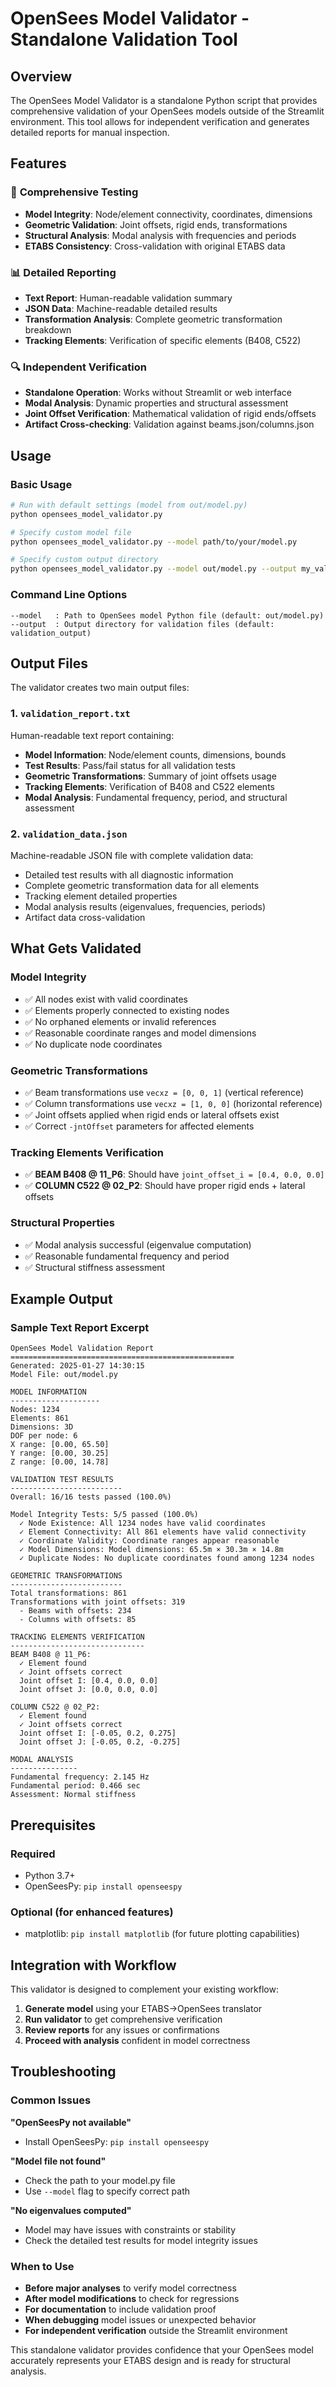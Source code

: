 # OpenSees Model Validator - Standalone Validation Tool

## Overview

The OpenSees Model Validator is a standalone Python script that provides comprehensive validation of your OpenSees models outside of the Streamlit environment. This tool allows for independent verification and generates detailed reports for manual inspection.

## Features

### 🧪 **Comprehensive Testing**
- **Model Integrity**: Node/element connectivity, coordinates, dimensions
- **Geometric Validation**: Joint offsets, rigid ends, transformations
- **Structural Analysis**: Modal analysis with frequencies and periods
- **ETABS Consistency**: Cross-validation with original ETABS data

### 📊 **Detailed Reporting**
- **Text Report**: Human-readable validation summary
- **JSON Data**: Machine-readable detailed results
- **Transformation Analysis**: Complete geometric transformation breakdown
- **Tracking Elements**: Verification of specific elements (B408, C522)

### 🔍 **Independent Verification**
- **Standalone Operation**: Works without Streamlit or web interface
- **Modal Analysis**: Dynamic properties and structural assessment
- **Joint Offset Verification**: Mathematical validation of rigid ends/offsets
- **Artifact Cross-checking**: Validation against beams.json/columns.json

## Usage

### Basic Usage
```bash
# Run with default settings (model from out/model.py)
python opensees_model_validator.py

# Specify custom model file
python opensees_model_validator.py --model path/to/your/model.py

# Specify custom output directory
python opensees_model_validator.py --model out/model.py --output my_validation
```

### Command Line Options
```
--model   : Path to OpenSees model Python file (default: out/model.py)
--output  : Output directory for validation files (default: validation_output)
```

## Output Files

The validator creates two main output files:

### 1. `validation_report.txt`
Human-readable text report containing:
- **Model Information**: Node/element counts, dimensions, bounds
- **Test Results**: Pass/fail status for all validation tests
- **Geometric Transformations**: Summary of joint offsets usage
- **Tracking Elements**: Verification of B408 and C522 elements
- **Modal Analysis**: Fundamental frequency, period, and structural assessment

### 2. `validation_data.json`
Machine-readable JSON file with complete validation data:
- Detailed test results with all diagnostic information
- Complete geometric transformation data for all elements
- Tracking element detailed properties
- Modal analysis results (eigenvalues, frequencies, periods)
- Artifact data cross-validation

## What Gets Validated

### Model Integrity
- ✅ All nodes exist with valid coordinates
- ✅ Elements properly connected to existing nodes
- ✅ No orphaned elements or invalid references
- ✅ Reasonable coordinate ranges and model dimensions
- ✅ No duplicate node coordinates

### Geometric Transformations
- ✅ Beam transformations use `vecxz = [0, 0, 1]` (vertical reference)
- ✅ Column transformations use `vecxz = [1, 0, 0]` (horizontal reference)
- ✅ Joint offsets applied when rigid ends or lateral offsets exist
- ✅ Correct `-jntOffset` parameters for affected elements

### Tracking Elements Verification
- ✅ **BEAM B408 @ 11_P6**: Should have `joint_offset_i = [0.4, 0.0, 0.0]`
- ✅ **COLUMN C522 @ 02_P2**: Should have proper rigid ends + lateral offsets

### Structural Properties
- ✅ Modal analysis successful (eigenvalue computation)
- ✅ Reasonable fundamental frequency and period
- ✅ Structural stiffness assessment

## Example Output

### Sample Text Report Excerpt
```
OpenSees Model Validation Report
==================================================
Generated: 2025-01-27 14:30:15
Model File: out/model.py

MODEL INFORMATION
--------------------
Nodes: 1234
Elements: 861
Dimensions: 3D
DOF per node: 6
X range: [0.00, 65.50]
Y range: [0.00, 30.25]
Z range: [0.00, 14.78]

VALIDATION TEST RESULTS
-------------------------
Overall: 16/16 tests passed (100.0%)

Model Integrity Tests: 5/5 passed (100.0%)
  ✓ Node Existence: All 1234 nodes have valid coordinates
  ✓ Element Connectivity: All 861 elements have valid connectivity
  ✓ Coordinate Validity: Coordinate ranges appear reasonable
  ✓ Model Dimensions: Model dimensions: 65.5m × 30.3m × 14.8m
  ✓ Duplicate Nodes: No duplicate coordinates found among 1234 nodes

GEOMETRIC TRANSFORMATIONS
-------------------------
Total transformations: 861
Transformations with joint offsets: 319
  - Beams with offsets: 234
  - Columns with offsets: 85

TRACKING ELEMENTS VERIFICATION
------------------------------
BEAM B408 @ 11_P6:
  ✓ Element found
  ✓ Joint offsets correct
  Joint offset I: [0.4, 0.0, 0.0]
  Joint offset J: [0.0, 0.0, 0.0]

COLUMN C522 @ 02_P2:
  ✓ Element found
  ✓ Joint offsets correct
  Joint offset I: [-0.05, 0.2, 0.275]
  Joint offset J: [-0.05, 0.2, -0.275]

MODAL ANALYSIS
---------------
Fundamental frequency: 2.145 Hz
Fundamental period: 0.466 sec
Assessment: Normal stiffness
```

## Prerequisites

### Required
- Python 3.7+
- OpenSeesPy: `pip install openseespy`

### Optional (for enhanced features)
- matplotlib: `pip install matplotlib` (for future plotting capabilities)

## Integration with Workflow

This validator is designed to complement your existing workflow:

1. **Generate model** using your ETABS→OpenSees translator
2. **Run validator** to get comprehensive verification
3. **Review reports** for any issues or confirmations
4. **Proceed with analysis** confident in model correctness

## Troubleshooting

### Common Issues

**"OpenSeesPy not available"**
- Install OpenSeesPy: `pip install openseespy`

**"Model file not found"**
- Check the path to your model.py file
- Use `--model` flag to specify correct path

**"No eigenvalues computed"**
- Model may have issues with constraints or stability
- Check the detailed test results for model integrity issues

### When to Use

- **Before major analyses** to verify model correctness
- **After model modifications** to check for regressions
- **For documentation** to include validation proof
- **When debugging** model issues or unexpected behavior
- **For independent verification** outside the Streamlit environment

This standalone validator provides confidence that your OpenSees model accurately represents your ETABS design and is ready for structural analysis.
